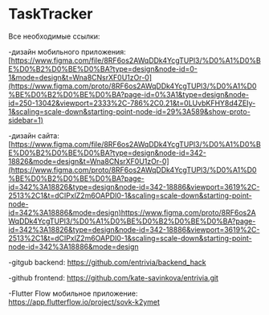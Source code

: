 # TaskTracker

Все необходимые ссылки:

-дизайн мобильного приложения: [https://www.figma.com/file/8RF6os2AWqDDk4YcgTUPl3/%D0%A1%D0%BE%D0%B2%D0%BE%D0%BA?type=design&node-id=0-1&mode=design&t=Wna8CNsrXF0U1zOr-0](https://www.figma.com/proto/8RF6os2AWqDDk4YcgTUPl3/%D0%A1%D0%BE%D0%B2%D0%BE%D0%BA?page-id=0%3A1&type=design&node-id=250-13042&viewport=2333%2C-786%2C0.21&t=0LUvbKFHY8d4ZEIy-1&scaling=scale-down&starting-point-node-id=29%3A589&show-proto-sidebar=1)

-дизайн сайта: [https://www.figma.com/file/8RF6os2AWqDDk4YcgTUPl3/%D0%A1%D0%BE%D0%B2%D0%BE%D0%BA?type=design&node-id=342-18826&mode=design&t=Wna8CNsrXF0U1zOr-0](https://www.figma.com/proto/8RF6os2AWqDDk4YcgTUPl3/%D0%A1%D0%BE%D0%B2%D0%BE%D0%BA?page-id=342%3A18826&type=design&node-id=342-18886&viewport=3619%2C-2513%2C1&t=dCIPxlZ2m6OAPDI0-1&scaling=scale-down&starting-point-node-id=342%3A18886&mode=design)https://www.figma.com/proto/8RF6os2AWqDDk4YcgTUPl3/%D0%A1%D0%BE%D0%B2%D0%BE%D0%BA?page-id=342%3A18826&type=design&node-id=342-18886&viewport=3619%2C-2513%2C1&t=dCIPxlZ2m6OAPDI0-1&scaling=scale-down&starting-point-node-id=342%3A18886&mode=design

-gitgub backend: https://github.com/entrivia/backend_hack

-github frontend: https://github.com/kate-savinkova/entrivia.git

-Flutter Flow мобильное приложение: https://app.flutterflow.io/project/sovk-k2ymet
